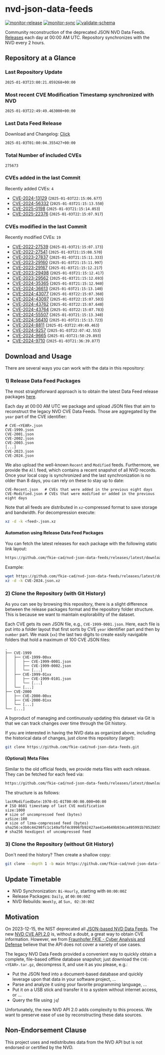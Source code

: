 # nvd-json-data-feeds

[![monitor-release](https://github.com/fkie-cad/nvd-json-data-feeds/actions/workflows/monitor_release.yml/badge.svg)](https://github.com/fkie-cad/nvd-json-data-feeds/actions/workflows/monitor_release.yml)
[![monitor-sync](https://github.com/fkie-cad/nvd-json-data-feeds/actions/workflows/monitor_sync.yml/badge.svg)](https://github.com/fkie-cad/nvd-json-data-feeds/actions/workflows/monitor_sync.yml)
[![validate-schema](https://github.com/fkie-cad/nvd-json-data-feeds/actions/workflows/validate_schema.yml/badge.svg)](https://github.com/fkie-cad/nvd-json-data-feeds/actions/workflows/validate_schema.yml)

Community reconstruction of the deprecated JSON NVD Data Feeds.
[Releases](https://github.com/fkie-cad/nvd-json-data-feeds/releases/latest) each day at 00:00 AM UTC.
Repository synchronizes with the NVD every 2 hours.

## Repository at a Glance

### Last Repository Update

```plain
2025-01-03T23:00:21.059268+00:00
```

### Most recent CVE Modification Timestamp synchronized with NVD

```plain
2025-01-03T22:49:49.463000+00:00
```

### Last Data Feed Release

Download and Changelog: [Click](https://github.com/fkie-cad/nvd-json-data-feeds/releases/latest)

```plain
2025-01-03T01:00:04.355427+00:00
```

### Total Number of included CVEs

```plain
275673
```

### CVEs added in the last Commit

Recently added CVEs: `4`

- [CVE-2024-13129](CVE-2024/CVE-2024-131xx/CVE-2024-13129.json) (`2025-01-03T22:15:06.677`)
- [CVE-2024-56332](CVE-2024/CVE-2024-563xx/CVE-2024-56332.json) (`2025-01-03T21:15:13.550`)
- [CVE-2025-0198](CVE-2025/CVE-2025-01xx/CVE-2025-0198.json) (`2025-01-03T21:15:14.053`)
- [CVE-2025-22376](CVE-2025/CVE-2025-223xx/CVE-2025-22376.json) (`2025-01-03T22:15:07.917`)


### CVEs modified in the last Commit

Recently modified CVEs: `19`

- [CVE-2022-27539](CVE-2022/CVE-2022-275xx/CVE-2022-27539.json) (`2025-01-03T21:15:07.173`)
- [CVE-2022-27541](CVE-2022/CVE-2022-275xx/CVE-2022-27541.json) (`2025-01-03T21:15:08.570`)
- [CVE-2023-27837](CVE-2023/CVE-2023-278xx/CVE-2023-27837.json) (`2025-01-03T21:15:11.333`)
- [CVE-2023-29160](CVE-2023/CVE-2023-291xx/CVE-2023-29160.json) (`2025-01-03T21:15:11.997`)
- [CVE-2023-29167](CVE-2023/CVE-2023-291xx/CVE-2023-29167.json) (`2025-01-03T21:15:12.217`)
- [CVE-2023-29498](CVE-2023/CVE-2023-294xx/CVE-2023-29498.json) (`2025-01-03T21:15:12.417`)
- [CVE-2023-29562](CVE-2023/CVE-2023-295xx/CVE-2023-29562.json) (`2025-01-03T21:15:12.693`)
- [CVE-2024-35365](CVE-2024/CVE-2024-353xx/CVE-2024-35365.json) (`2025-01-03T21:15:12.940`)
- [CVE-2024-36613](CVE-2024/CVE-2024-366xx/CVE-2024-36613.json) (`2025-01-03T21:15:13.140`)
- [CVE-2024-43077](CVE-2024/CVE-2024-430xx/CVE-2024-43077.json) (`2025-01-03T22:15:07.360`)
- [CVE-2024-43097](CVE-2024/CVE-2024-430xx/CVE-2024-43097.json) (`2025-01-03T22:15:07.503`)
- [CVE-2024-43762](CVE-2024/CVE-2024-437xx/CVE-2024-43762.json) (`2025-01-03T22:15:07.640`)
- [CVE-2024-43764](CVE-2024/CVE-2024-437xx/CVE-2024-43764.json) (`2025-01-03T22:15:07.783`)
- [CVE-2024-55507](CVE-2024/CVE-2024-555xx/CVE-2024-55507.json) (`2025-01-03T21:15:13.340`)
- [CVE-2024-56410](CVE-2024/CVE-2024-564xx/CVE-2024-56410.json) (`2025-01-03T21:15:13.723`)
- [CVE-2024-8811](CVE-2024/CVE-2024-88xx/CVE-2024-8811.json) (`2025-01-03T22:49:49.463`)
- [CVE-2024-9257](CVE-2024/CVE-2024-92xx/CVE-2024-9257.json) (`2025-01-03T22:07:42.553`)
- [CVE-2024-9665](CVE-2024/CVE-2024-96xx/CVE-2024-9665.json) (`2025-01-03T21:58:29.893`)
- [CVE-2024-9710](CVE-2024/CVE-2024-97xx/CVE-2024-9710.json) (`2025-01-03T21:36:39.877`)


## Download and Usage

There are several ways you can work with the data in this repository:

### 1) Release Data Feed Packages

The most straightforward approach is to obtain the latest Data Feed release packages [here](https://github.com/fkie-cad/nvd-json-data-feeds/releases/latest).

Each day at 00:00 AM UTC we package and upload JSON files that aim to reconstruct the legacy NVD CVE Data Feeds.
Those are aggregated by the `year` part of the CVE identifier:

```
# CVE-<YEAR>.json
CVE-1999.json
CVE-2001.json
CVE-2002.json
CVE-2003.json
[...]
CVE-2023.json
CVE-2024.json
```

We also upload the well-known `Recent` and `Modified` feeds.
Furthermore, we provide the `All` feed, which contains a recent snapshot of all NVD records.
Once your local copy is synchronized and the last synchronization is no older than 8 days, you can rely on these to stay up to date:

```plain
CVE-Recent.json   # CVEs that were added in the previous eight days
CVE-Modified.json # CVEs that were modified or added in the previous eight days
```

Note that all feeds are distributed in `xz`-compressed format to save storage and bandwidth.
For decompression execute:

```sh
xz -d -k <feed>.json.xz
```

#### Automation using Release Data Feed Packages

You can fetch the latest releases for each package with the following static link layout:

```sh
https://github.com/fkie-cad/nvd-json-data-feeds/releases/latest/download/CVE-<YEAR>.json.xz
```

Example:

```sh
wget https://github.com/fkie-cad/nvd-json-data-feeds/releases/latest/download/CVE-2024.json.xz
xz -d -k CVE-2024.json.xz
```

### 2) Clone the Repository (with Git History)

As you can see by browsing this repository, there is a slight difference between the release packages format and the repository folder structure.
This is because we want to maintain explorability of the dataset.

Each CVE gets its own JSON file, e.g., `CVE-1999-0001.json`.
Here, each file is put into a folder layout that first sorts by CVE `year` identifier part and then by `number` part.
We mask (`xx`) the last two digits to create easily navigable folders that hold a maximum of 100 CVE JSON files:

```plain
.
├── CVE-1999
│   ├── CVE-1999-00xx
│   │   ├── CVE-1999-0001.json
│   │   ├── CVE-1999-0002.json
│   │   └── [...]
│   ├── CVE-1999-01xx
│   │   ├── CVE-1999-0101.json
│   │   └── [...]
│   └── [...]
├── CVE-2000
│   ├── CVE-2000-00xx
│   ├── CVE-2000-01xx
│   └── [...]
└── [...]
```

A byproduct of managing and continuously updating this dataset via Git is that we can track changes over time through the Git history.

If you are interested in having the NVD data as organized above, including the historical data of changes, just clone this repository (large!):

```sh
git clone https://github.com/fkie-cad/nvd-json-data-feeds.git
```

#### (Optional) Meta Files

Similar to the old official feeds, we provide meta files with each release. They can be fetched for each feed via:

```sh
https://github.com/fkie-cad/nvd-json-data-feeds/releases/latest/download/CVE-<YEAR>.meta
```

The structure is as follows:

```plain
lastModifiedDate:1970-01-01T00:00:00.000+00:00                          # ISO 8601 timestamp of last CVE modification
size:1000                                                               # size of uncompressed feed (bytes)
xzSize:100                                                              # size of lzma-compressed feed (bytes)
sha256:e3b0c44298fc1c149afbf4c8996fb92427ae41e4649b934ca495991b7852b855 # sha256 hexdigest of uncompressed feed
```

### 3) Clone the Repository (without Git History)

Don't need the history? Then create a shallow copy:

```sh
git clone --depth 1 -b main https://github.com/fkie-cad/nvd-json-data-feeds.git
```


## Update Timetable

* NVD Synchronization: `Bi-Hourly`, starting with `00:00:00Z`
* Release Packages: `Daily`, at `00:00:00Z`
* NVD Rebuilds: `Weekly`, at `Sun, 02:30:00Z`


## Motivation

On 2023-12-15, the NIST deprecated all [JSON-based NVD Data Feeds](https://nvd.nist.gov/vuln/data-feeds#divRetirementBanner-1).
The new [NVD CVE API 2.0](https://nvd.nist.gov/developers/vulnerabilities) is, without a doubt, a great way to obtain CVE information.
However, we from [Fraunhofer FKIE - Cyber Analysis and Defense](https://www.fkie.fraunhofer.de/en/departments/cad.html) believe that the API does not cover a variety of use cases.

The legacy NVD Data Feeds provided a convenient way to quickly obtain a complete, file-based offline database snapshot; just download the `CVE-<YEAR>.tar.gz`, decompress it, and use it as you please, e.g.:

- Put the JSON feed into a document-based database and quickly leverage upon that data in your software project, ...
- Parse and analyze it using your favorite programming language, ...
- Put it on a USB stick and transfer it to a system without internet access, or ...
- Query the file using `jq`!

Unfortunately, the new NVD API 2.0 adds complexity to this process.
We want to preserve ease of use by reconstructing these data sources.

## Non-Endorsement Clause

This project uses and redistributes data from the NVD API but is not endorsed or certified by the NVD.